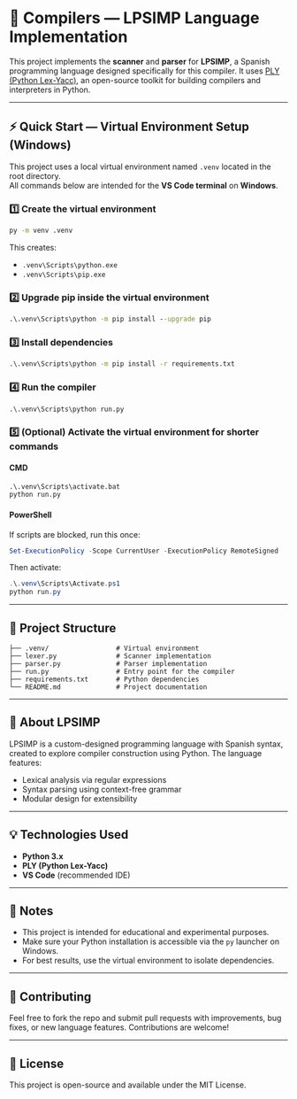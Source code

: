 # 🧠 Compilers — LPSIMP Language Implementation

This project implements the **scanner** and **parser** for **LPSIMP**, a Spanish programming language designed specifically for this compiler. It uses [PLY (Python Lex-Yacc)](http://www.dabeaz.com/ply/), an open-source toolkit for building compilers and interpreters in Python.

---

## ⚡ Quick Start — Virtual Environment Setup (Windows)

This project uses a local virtual environment named `.venv` located in the root directory.  
All commands below are intended for the **VS Code terminal** on **Windows**.

### 1️⃣ Create the virtual environment

```bat
py -m venv .venv
```

This creates:

- `.venv\Scripts\python.exe`  
- `.venv\Scripts\pip.exe`

### 2️⃣ Upgrade pip inside the virtual environment

```bat
.\.venv\Scripts\python -m pip install --upgrade pip
```

### 3️⃣ Install dependencies

```bat
.\.venv\Scripts\python -m pip install -r requirements.txt
```

### 4️⃣ Run the compiler

```bat
.\.venv\Scripts\python run.py
```

### 5️⃣ (Optional) Activate the virtual environment for shorter commands

#### CMD

```bat
.\.venv\Scripts\activate.bat
python run.py
```

#### PowerShell

If scripts are blocked, run this once:

```powershell
Set-ExecutionPolicy -Scope CurrentUser -ExecutionPolicy RemoteSigned
```

Then activate:

```powershell
.\.venv\Scripts\Activate.ps1
python run.py
```

---

## 📁 Project Structure

```
├── .venv/                 # Virtual environment
├── lexer.py               # Scanner implementation
├── parser.py              # Parser implementation
├── run.py                 # Entry point for the compiler
├── requirements.txt       # Python dependencies
└── README.md              # Project documentation
```

---

## 🧩 About LPSIMP

LPSIMP is a custom-designed programming language with Spanish syntax, created to explore compiler construction using Python. The language features:

- Lexical analysis via regular expressions
- Syntax parsing using context-free grammar
- Modular design for extensibility

---

## 💡 Technologies Used

- **Python 3.x**
- **PLY (Python Lex-Yacc)**
- **VS Code** (recommended IDE)

---

## 📌 Notes

- This project is intended for educational and experimental purposes.
- Make sure your Python installation is accessible via the `py` launcher on Windows.
- For best results, use the virtual environment to isolate dependencies.

---

## 🙌 Contributing

Feel free to fork the repo and submit pull requests with improvements, bug fixes, or new language features. Contributions are welcome!

---

## 📜 License

This project is open-source and available under the MIT License.
